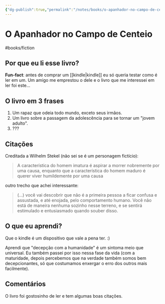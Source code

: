 ```yaml
---
{"dg-publish":true,"permalink":"/notes/books/o-apanhador-no-campo-de-centeio/","dgHomeLink":true,"dgPassFrontmatter":false,"dgShowBacklinks":true,"dgShowLocalGraph":false}
---
```



# O Apanhador no Campo de Centeio

#books/fiction 

## Por que eu li esse livro?

**Fun-fact**: antes de comprar um [[kindle|kindle]] eu só queria testar como é ler em um. Um amigo me emprestou o dele e o livro que me interessei em ler foi este...

## O livro em 3 frases

1. Um rapaz que odeia todo mundo, exceto seus irmãos.
2. Um livro sobre a passagem da adolescência para se tornar um "jovem adulto".
3. ???

## Citações

Creditada a Wilhelm Stekel (não sei se é um personagem fictício):

> A característica do homem imatura é aspirar a morrer nobremente por uma causa, enquanto que a característica do homem maduro é querer viver humildemente por uma causa

outro trecho que achei interessante:

> (...) você vai descobrir que não é a primeira pessoa a ficar confusa e assustada, e até enojada, pelo comportamento humano. Você não está de maneira nenhuma sozinho nesse terreno, e se sentirá estimulado e entusiasmado quando souber disso.


## O que eu aprendi?

Que o kindle é um dispositivo que vale a pena ter. :)

Aprendi que "decepção com a humanidade" é um sintoma meio que universal. Eu também passei por isso nessa fase da vida (com a maturidade, depois percebemos que na verdade também somos bem decepcionantes, só que costumamos enxergar o erro dos outros mais facilmente).

## Comentários

O livro foi gostosinho de ler e tem algumas boas citações.

